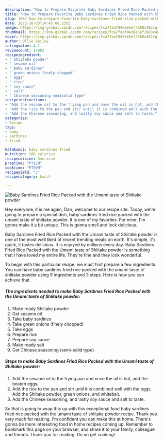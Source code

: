 ```yaml
---
description: "How to Prepare Favorite Baby Sardines Fried Rice Packed with the Umami taste of Shiitake powder"
title: "How to Prepare Favorite Baby Sardines Fried Rice Packed with the Umami taste of Shiitake powder"
slug: 1067-how-to-prepare-favorite-baby-sardines-fried-rice-packed-with-the-umami-taste-of-shiitake-powder
date: 2022-10-03T14:45:08.235Z
image: https://img-global.cpcdn.com/recipes/fca7faaf0436e5ef/680x482cq70/baby-sardines-fried-rice-packed-with-the-umami-taste-of-shiitake-powder-recipe-main-photo.jpg
thumbnail: https://img-global.cpcdn.com/recipes/fca7faaf0436e5ef/680x482cq70/baby-sardines-fried-rice-packed-with-the-umami-taste-of-shiitake-powder-recipe-main-photo.jpg
cover: https://img-global.cpcdn.com/recipes/fca7faaf0436e5ef/680x482cq70/baby-sardines-fried-rice-packed-with-the-umami-taste-of-shiitake-powder-recipe-main-photo.jpg
author: Ollie Bailey
ratingvalue: 4.1
reviewcount: 17983
recipeingredient:
- " Shiitake powder"
- " sesame oil"
- " baby sardines"
- " green onions finely chopped"
- " eggs"
- " rice"
- " soy sauce"
- " salt"
- " Chinese seasoning semisolid type"
recipeinstructions:
- "Add the sesame oil to the frying pan and once the oil is hot, add the beaten eggs."
- "Add the rice to the pan and stir until it is combined well with the eggs. Add the Shiitake powder, green onions, and whitebait."
- "Add the Chinese seasoning, and lastly soy sauce and salt to taste."
categories:
- Recipe
tags:
- baby
- sardines
- fried

katakunci: baby sardines fried 
nutrition: 160 calories
recipecuisine: American
preptime: "PT12M"
cooktime: "PT59M"
recipeyield: "3"
recipecategory: Lunch

---
```



![Baby Sardines Fried Rice Packed with the Umami taste of Shiitake powder](https://img-global.cpcdn.com/recipes/fca7faaf0436e5ef/680x482cq70/baby-sardines-fried-rice-packed-with-the-umami-taste-of-shiitake-powder-recipe-main-photo.jpg)

Hey everyone, it is me again, Dan, welcome to our recipe site. Today, we're going to prepare a special dish, baby sardines fried rice packed with the umami taste of shiitake powder. It is one of my favorites. For mine, I'm gonna make it a bit unique. This is gonna smell and look delicious.

Baby Sardines Fried Rice Packed with the Umami taste of Shiitake powder is one of the most well liked of recent trending meals on earth. It's simple, it's quick, it tastes delicious. It is enjoyed by millions every day. Baby Sardines Fried Rice Packed with the Umami taste of Shiitake powder is something that I have loved my entire life. They're fine and they look wonderful.




To begin with this particular recipe, we must first prepare a few ingredients. You can have baby sardines fried rice packed with the umami taste of shiitake powder using 9 ingredients and 3 steps. Here is how you can achieve that.

<!--inarticleads1-->

##### The ingredients needed to make Baby Sardines Fried Rice Packed with the Umami taste of Shiitake powder:

1. Make ready  Shiitake powder
1. Get  sesame oil
1. Take  baby sardines
1. Take  green onions (finely chopped)
1. Take  eggs
1. Prepare  rice
1. Prepare  soy sauce
1. Make ready  salt
1. Get  Chinese seasoning (semi-solid type)




<!--inarticleads2-->

##### Steps to make Baby Sardines Fried Rice Packed with the Umami taste of Shiitake powder:

1. Add the sesame oil to the frying pan and once the oil is hot, add the beaten eggs.
1. Add the rice to the pan and stir until it is combined well with the eggs. Add the Shiitake powder, green onions, and whitebait.
1. Add the Chinese seasoning, and lastly soy sauce and salt to taste.




So that is going to wrap this up with this exceptional food baby sardines fried rice packed with the umami taste of shiitake powder recipe. Thank you very much for reading. I'm confident you can make this at home. There's gonna be more interesting food in home recipes coming up. Remember to bookmark this page on your browser, and share it to your family, colleague and friends. Thank you for reading. Go on get cooking!
